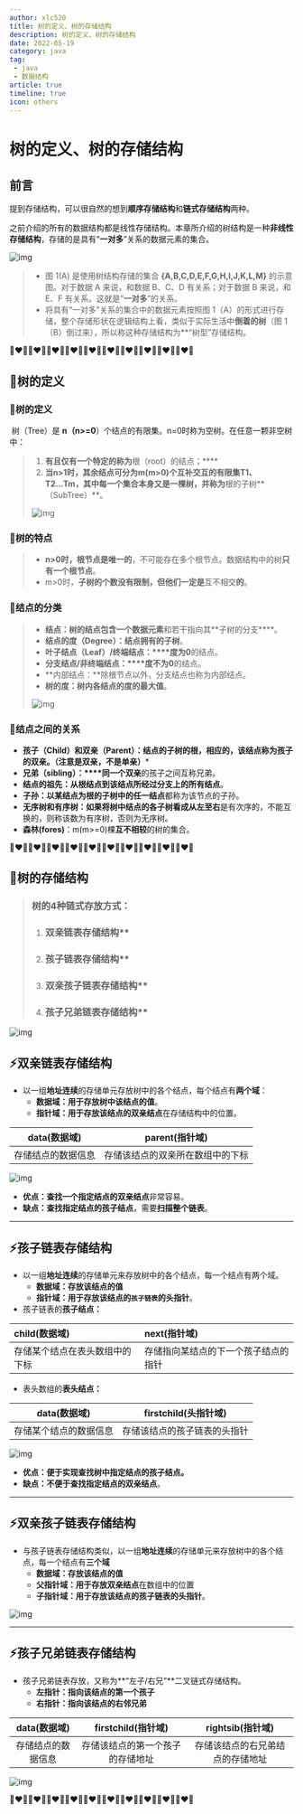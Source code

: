 ```yaml
---
author: xlc520
title: 树的定义、树的存储结构
description: 树的定义、树的存储结构
date: 2022-05-19
category: java
tag: 
 - java
 - 数据结构
article: true
timeline: true
icon: others
---
```




# 树的定义、树的存储结构

## 前言

提到存储结构，可以很自然的想到**顺序存储结构**和**链式存储结构**两种。

之前介绍的所有的数据结构都是线性存储结构。本章所介绍的树结构是一种**非线性存储结构**，存储的是具有“**一对多**”关系的数据元素的集合。

![img](https://static.linch.eu.org/blogImage/cb46133043df4ca6b5588c4dec725e71.png)

> -  图 1(A) 是使用树结构存储的集合 **{A,B,C,D,E,F,G,H,I,J,K,L,M}** 的示意图。对于数据 A 来说，和数据 B、C、D 有关系；对于数据 B 来说，和 E、F 有关系。这就是“**一对多**”的关系。
> - 将具有“一对多”关系的集合中的数据元素按照图 1（A）的形式进行存储，整个存储形状在逻辑结构上看，类似于实际生活中**倒着的树**（图 1（B）倒过来），所以称这种存储结构为**“树型”存储结构。

**💚❤️💙💚❤️💙💚❤️💙💚❤️💙💚❤️💙💚❤️💙💚❤️💙💚❤️💙💚❤️💙💚❤️💙**



## 🐋树的定义

### 🌲树的定义

​    树（Tree）是 **n（n>=0**）个结点的有限集。n=0时称为空树。在任意一颗非空树中：

> 1. **有且仅有一个特定的称为**根（root）的结点；****
> 2. **当n>1时，其余结点可分为m(m>0)个互补交互的有限集T1、T2...Tm，其中每一个集合本身又是一棵树，并称为**根的子树**（SubTree）**。
>
> ![img](https://static.linch.eu.org/blogImage/df38fd9b66bb44cbbc3b801a683fe0b7.png)

### 🌲树的特点

> - **n>0时，根节点是唯一的**，不可能存在多个根节点。数据结构中的树**只有一个根节点**。
> - m>0时，**子树的个数没有限制，但他们一定是**互不相交**的**。

### 🌲结点的分类

> - **结点：**树的结点包含**一个数据元素**和若干指向其**子树的分支****。
> - **结点的度（Degree）：**结点**拥有的子树**。
> - **叶子结点（Leaf）/终端结点：****度为0**的结点。
> - **分支结点/非终端结点：****度不为0**的结点。
> - **内部结点：**除根节点以外，分支结点也称为内部结点。
> - **树的度：**树内各结点的度的**最大值**。
>
> ![img](https://static.linch.eu.org/blogImage/febfdc26e5fe4082a3f24394ae2a8797.png)

### 🌲结点之间的关系

- **孩子（Child）和双亲（Parent）：**结点的子树的根，相应的，该结点称为孩子的双亲。**（注意是双亲，不是单亲）***
- **兄弟（sibling）：****同一个双亲**的孩子之间互称兄弟。
- **结点的祖先：**从根结点到该结点**所经过分支上的所有结点**。
- **子孙：**以某结点为根的**子树中的任一结点**都称为该节点的子孙。
- **无序树和有序树：**如果将树中结点的各子树看成**从左至右**是有次序的，不能互换的，则称该数为有序树，否则为无序树。
- **森林(fores)**：m(m>=0)棵**互不相较**的树的集合。

**💚❤️💙💚❤️💙💚❤️💙💚❤️💙💚❤️💙💚❤️💙💚❤️💙💚❤️💙💚❤️💙💚❤️💙**

## 🐋树的存储结构

> ### **树的**4种**链式存放方式：**
>
> 1. ### **双亲**链表存储结构**
>
> 2. ### **孩子**链表存储结构**
>
> 3. ### **双亲孩子**链表存储结构**
>
> 4. ### **孩子兄弟**链表存储结构**

![img](https://static.linch.eu.org/blogImage/b11533763d234947aca101037dec8b41.png)

## ⚡双亲链表存储结构

- 以一组**地址连续**的存储单元存放树中的各个结点，每个结点有**两个域**：
  - **数据域：**用于存放树中该结点的**值**。
  - **指针域：**用于存放该结点的**双亲结点**在存储结构中的位置。

|    data(数据域)    |          parent(指针域)          |
| :----------------: | :------------------------------: |
| 存储结点的数据信息 | 存储该结点的双亲所在数组中的下标 |

![img](https://static.linch.eu.org/blogImage/662ace49b4234d0d87fa981e5ed364b6.png)

- **优点：**查找一个指定结点的**双亲结点**非常容易。
- **缺点：**查找指定结点的**孩子结点**，需要**扫描整个链表**。

------

## ⚡孩子链表存储结构

- 以一组**地址连续**的存储单元来存放树中的各个结点，每一个结点有两个域。
  - **数据域：**存放该结点的**值**
  - **指针域：**用于存放该结点的**`孩子链表`的头指针**。
- 孩子链表的**孩子结点：**

| child(数据域)                  | next(指针域)                         |
| :----------------------------- | :----------------------------------- |
| 存储某个结点在表头数组中的下标 | 存储指向某结点的下一个孩子结点的指针 |

- 表头数组的**表头结点：**

|      data(数据域)      |     firstchild(头指针域)     |
| :--------------------: | :--------------------------: |
| 存储某个结点的数据信息 | 存储该结点的孩子链表的头指针 |

![img](https://static.linch.eu.org/blogImage/bcff713717a24534b4c0b5b674f8acd8.png)

- **优点：**便于实现查找树中指定结点的**孩子结点。**
- **缺点：**不便于查找指定结点的**双亲结点**。

------

## ⚡双亲孩子链表存储结构

- 与孩子链表存储结构类似，以一组**地址连续**的存储单元来存放树中的各个结点，每一个结点有**三个域**
  - **数据域：**存放该结点的**值**
  - **父指针域：**用于存放**双亲结点**在数组中的位置
  - **子指针域：**用于存放该结点的**孩子链表的头指针**。

![img](https://static.linch.eu.org/blogImage/e3a1af0b7435472d95278ee052d640d4.png)

------

## ⚡孩子兄弟链表存储结构

- 孩子兄弟链表存放，又称为**“左子/右兄”**二叉链式存储结构。
  - **左指针：**指向该结点的**第一个孩子**
  - **右指针：**指向该结点的**右邻兄弟**

|    data(数据域)    |        firstchild(指针域)        |         rightsib(指针域)         |
| :----------------: | :------------------------------: | :------------------------------: |
| 存储结点的数据信息 | 存储该结点的第一个孩子的存储地址 | 存储该结点的右兄弟结点的存储地址 |

![img](https://static.linch.eu.org/blogImage/9b57fb1db8824839b545e1b9ba7744bd.png)

**💚❤️💙💚❤️💙💚❤️💙💚❤️💙💚❤️💙💚❤️💙💚❤️💙💚❤️💙💚❤️💙💚❤️💙**

